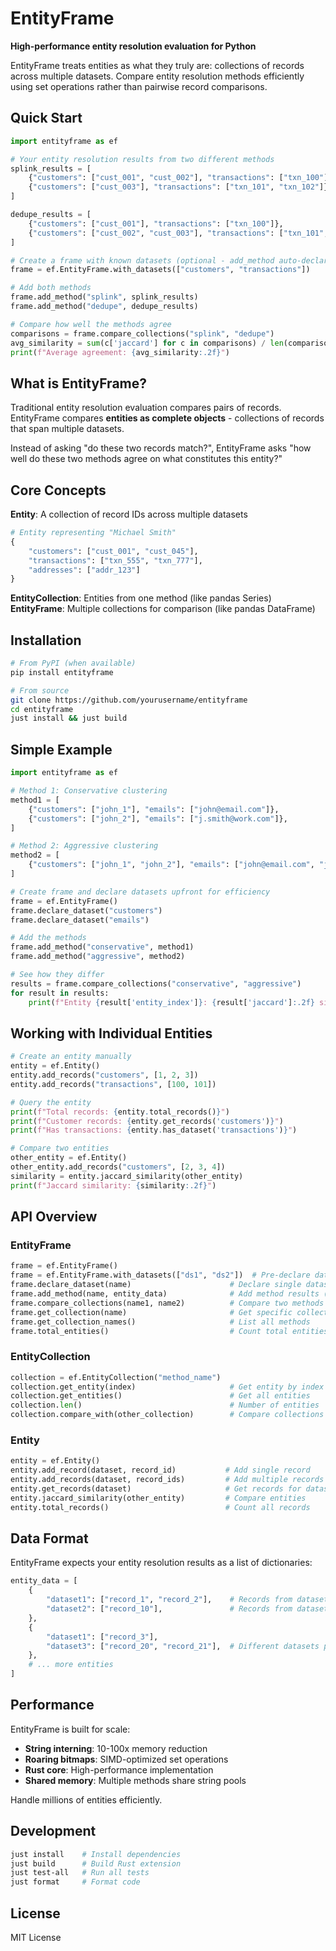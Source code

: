 # EntityFrame

**High-performance entity resolution evaluation for Python**

EntityFrame treats entities as what they truly are: collections of records across multiple datasets. Compare entity resolution methods efficiently using set operations rather than pairwise record comparisons.

## Quick Start

```python
import entityframe as ef

# Your entity resolution results from two different methods
splink_results = [
    {"customers": ["cust_001", "cust_002"], "transactions": ["txn_100"]},
    {"customers": ["cust_003"], "transactions": ["txn_101", "txn_102"]},
]

dedupe_results = [
    {"customers": ["cust_001"], "transactions": ["txn_100"]},
    {"customers": ["cust_002", "cust_003"], "transactions": ["txn_101", "txn_102"]},
]

# Create a frame with known datasets (optional - add_method auto-declares)
frame = ef.EntityFrame.with_datasets(["customers", "transactions"])

# Add both methods
frame.add_method("splink", splink_results)
frame.add_method("dedupe", dedupe_results)

# Compare how well the methods agree
comparisons = frame.compare_collections("splink", "dedupe")
avg_similarity = sum(c['jaccard'] for c in comparisons) / len(comparisons)
print(f"Average agreement: {avg_similarity:.2f}")
```

## What is EntityFrame?

Traditional entity resolution evaluation compares pairs of records. EntityFrame compares **entities as complete objects** - collections of records that span multiple datasets.

Instead of asking "do these two records match?", EntityFrame asks "how well do these two methods agree on what constitutes this entity?"

## Core Concepts

**Entity**: A collection of record IDs across multiple datasets
```python
# Entity representing "Michael Smith"
{
    "customers": ["cust_001", "cust_045"],
    "transactions": ["txn_555", "txn_777"], 
    "addresses": ["addr_123"]
}
```

**EntityCollection**: Entities from one method (like pandas Series)  
**EntityFrame**: Multiple collections for comparison (like pandas DataFrame)

## Installation

```bash
# From PyPI (when available)
pip install entityframe

# From source
git clone https://github.com/yourusername/entityframe
cd entityframe
just install && just build
```

## Simple Example

```python
import entityframe as ef

# Method 1: Conservative clustering
method1 = [
    {"customers": ["john_1"], "emails": ["john@email.com"]},
    {"customers": ["john_2"], "emails": ["j.smith@work.com"]},
]

# Method 2: Aggressive clustering  
method2 = [
    {"customers": ["john_1", "john_2"], "emails": ["john@email.com", "j.smith@work.com"]},
]

# Create frame and declare datasets upfront for efficiency
frame = ef.EntityFrame()
frame.declare_dataset("customers")
frame.declare_dataset("emails")

# Add the methods
frame.add_method("conservative", method1)
frame.add_method("aggressive", method2)

# See how they differ
results = frame.compare_collections("conservative", "aggressive")
for result in results:
    print(f"Entity {result['entity_index']}: {result['jaccard']:.2f} similarity")
```

## Working with Individual Entities

```python
# Create an entity manually
entity = ef.Entity()
entity.add_records("customers", [1, 2, 3])
entity.add_records("transactions", [100, 101])

# Query the entity
print(f"Total records: {entity.total_records()}")
print(f"Customer records: {entity.get_records('customers')}")
print(f"Has transactions: {entity.has_dataset('transactions')}")

# Compare two entities
other_entity = ef.Entity()
other_entity.add_records("customers", [2, 3, 4])
similarity = entity.jaccard_similarity(other_entity)
print(f"Jaccard similarity: {similarity:.2f}")
```

## API Overview

### EntityFrame
```python
frame = ef.EntityFrame()
frame = ef.EntityFrame.with_datasets(["ds1", "ds2"])  # Pre-declare datasets (recommended)
frame.declare_dataset(name)                      # Declare single dataset
frame.add_method(name, entity_data)              # Add method results (auto-declares datasets)
frame.compare_collections(name1, name2)          # Compare two methods
frame.get_collection(name)                       # Get specific collection
frame.get_collection_names()                     # List all methods
frame.total_entities()                           # Count total entities
```

### EntityCollection  
```python
collection = ef.EntityCollection("method_name")
collection.get_entity(index)                     # Get entity by index
collection.get_entities()                        # Get all entities
collection.len()                                 # Number of entities
collection.compare_with(other_collection)        # Compare collections
```

### Entity
```python
entity = ef.Entity()
entity.add_record(dataset, record_id)           # Add single record
entity.add_records(dataset, record_ids)         # Add multiple records
entity.get_records(dataset)                     # Get records for dataset
entity.jaccard_similarity(other_entity)         # Compare entities
entity.total_records()                          # Count all records
```

## Data Format

EntityFrame expects your entity resolution results as a list of dictionaries:

```python
entity_data = [
    {
        "dataset1": ["record_1", "record_2"],    # Records from dataset1
        "dataset2": ["record_10"],               # Records from dataset2
    },
    {
        "dataset1": ["record_3"],
        "dataset3": ["record_20", "record_21"],  # Different datasets per entity
    },
    # ... more entities
]
```

## Performance

EntityFrame is built for scale:
- **String interning**: 10-100x memory reduction
- **Roaring bitmaps**: SIMD-optimized set operations  
- **Rust core**: High-performance implementation
- **Shared memory**: Multiple methods share string pools

Handle millions of entities efficiently.

## Development

```bash
just install    # Install dependencies
just build      # Build Rust extension  
just test-all   # Run all tests
just format     # Format code
```

## License

MIT License